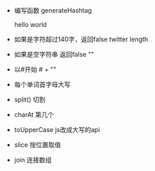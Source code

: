 - 编写函数      generateHashtag



    hello world


- 如果是字符超过140字，返回false   twitter          length
- 如果是空字符串  返回false         ""
- 以#开始           # + ""
- 每个单词首字母大写


- split()  切割 
- charAt   第几个
- toUpperCase  js改成大写的api
- slice   按位置取值
- join 连接数组
